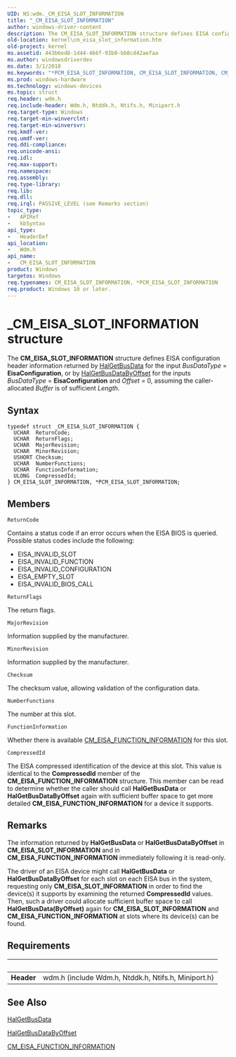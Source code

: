 ```yaml
---
UID: NS:wdm._CM_EISA_SLOT_INFORMATION
title: "_CM_EISA_SLOT_INFORMATION"
author: windows-driver-content
description: The CM_EISA_SLOT_INFORMATION structure defines EISA configuration header information returned by HalGetBusData for the input BusDataType = EisaConfiguration, or by HalGetBusDataByOffset for the inputs BusDataType = EisaConfiguration and Offset = 0, assuming the caller-allocated Buffer is of sufficient Length.
old-location: kernel\cm_eisa_slot_information.htm
old-project: kernel
ms.assetid: 443b6ed8-1d44-466f-93b0-bb8cd42aefaa
ms.author: windowsdriverdev
ms.date: 3/1/2018
ms.keywords: "*PCM_EISA_SLOT_INFORMATION, CM_EISA_SLOT_INFORMATION, CM_EISA_SLOT_INFORMATION structure [Kernel-Mode Driver Architecture], PCM_EISA_SLOT_INFORMATION, PCM_EISA_SLOT_INFORMATION structure pointer [Kernel-Mode Driver Architecture], _CM_EISA_SLOT_INFORMATION, kernel.cm_eisa_slot_information, kstruct_a_07946ecf-4bcd-4626-a070-e3bca212c0ef.xml, wdm/CM_EISA_SLOT_INFORMATION, wdm/PCM_EISA_SLOT_INFORMATION"
ms.prod: windows-hardware
ms.technology: windows-devices
ms.topic: struct
req.header: wdm.h
req.include-header: Wdm.h, Ntddk.h, Ntifs.h, Miniport.h
req.target-type: Windows
req.target-min-winverclnt: 
req.target-min-winversvr: 
req.kmdf-ver: 
req.umdf-ver: 
req.ddi-compliance: 
req.unicode-ansi: 
req.idl: 
req.max-support: 
req.namespace: 
req.assembly: 
req.type-library: 
req.lib: 
req.dll: 
req.irql: PASSIVE_LEVEL (see Remarks section)
topic_type:
-	APIRef
-	kbSyntax
api_type:
-	HeaderDef
api_location:
-	Wdm.h
api_name:
-	CM_EISA_SLOT_INFORMATION
product: Windows
targetos: Windows
req.typenames: CM_EISA_SLOT_INFORMATION, *PCM_EISA_SLOT_INFORMATION
req.product: Windows 10 or later.
---
```


# _CM_EISA_SLOT_INFORMATION structure
The <b>CM_EISA_SLOT_INFORMATION</b> structure defines EISA configuration header information returned by <a href="https://msdn.microsoft.com/library/windows/hardware/ff546599">HalGetBusData</a> for the input <i>BusDataType</i> =  <b>EisaConfiguration</b>, or by <a href="https://msdn.microsoft.com/library/windows/hardware/ff546606">HalGetBusDataByOffset</a> for the inputs <i>BusDataType</i> =  <b>EisaConfiguration</b> and <i>Offset</i> = 0, assuming the caller-allocated <i>Buffer</i> is of sufficient <i>Length</i>.

## Syntax
````
typedef struct _CM_EISA_SLOT_INFORMATION {
  UCHAR  ReturnCode;
  UCHAR  ReturnFlags;
  UCHAR  MajorRevision;
  UCHAR  MinorRevision;
  USHORT Checksum;
  UCHAR  NumberFunctions;
  UCHAR  FunctionInformation;
  ULONG  CompressedId;
} CM_EISA_SLOT_INFORMATION, *PCM_EISA_SLOT_INFORMATION;
````

## Members


`ReturnCode`

Contains a status code if an error occurs when the EISA BIOS is queried. Possible status codes include the following:

<ul>
<li>EISA_INVALID_SLOT</li>
<li>EISA_INVALID_FUNCTION</li>
<li>EISA_INVALID_CONFIGURATION</li>
<li>EISA_EMPTY_SLOT</li>
<li>EISA_INVALID_BIOS_CALL</li>
</ul>

`ReturnFlags`

The return flags.

`MajorRevision`

Information supplied by the manufacturer.

`MinorRevision`

Information supplied by the manufacturer.

`Checksum`

The checksum value, allowing validation of the configuration data.

`NumberFunctions`

The number at this slot.

`FunctionInformation`

Whether there is available <a href="..\wdm\ns-wdm-_cm_eisa_function_information.md">CM_EISA_FUNCTION_INFORMATION</a> for this slot.

`CompressedId`

The EISA compressed identification of the device at this slot. This value is identical to the <b>CompressedId</b> member of the <b>CM_EISA_FUNCTION_INFORMATION</b> structure. This member can be read to determine whether the caller should call <b>HalGetBusData</b> or <b>HalGetBusDataByOffset</b> again with sufficient buffer space to get more detailed <b>CM_EISA_FUNCTION_INFORMATION</b> for a device it supports.

## Remarks
The information returned by <b>HalGetBusData</b> or <b>HalGetBusDataByOffset</b> in <b>CM_EISA_SLOT_INFORMATION</b> and in <b>CM_EISA_FUNCTION_INFORMATION</b> immediately following it is read-only.

The driver of an EISA device might call <b>HalGetBusData</b> or <b>HalGetBusDataByOffset</b> for each slot on each EISA bus in the system, requesting only <b>CM_EISA_SLOT_INFORMATION</b> in order to find the device(s) it supports by examining the returned <b>CompressedId</b> values. Then, such a driver could allocate sufficient buffer space to call <b>HalGetBusData(ByOffset)</b> again for <b>CM_EISA_SLOT_INFORMATION</b> and <b>CM_EISA_FUNCTION_INFORMATION</b> at slots where its device(s) can be found.

## Requirements
| &nbsp; | &nbsp; |
| ---- |:---- |
| **Header** | wdm.h (include Wdm.h, Ntddk.h, Ntifs.h, Miniport.h) |

## See Also

<a href="https://msdn.microsoft.com/library/windows/hardware/ff546599">HalGetBusData</a>



<a href="https://msdn.microsoft.com/library/windows/hardware/ff546606">HalGetBusDataByOffset</a>



<a href="..\wdm\ns-wdm-_cm_eisa_function_information.md">CM_EISA_FUNCTION_INFORMATION</a>